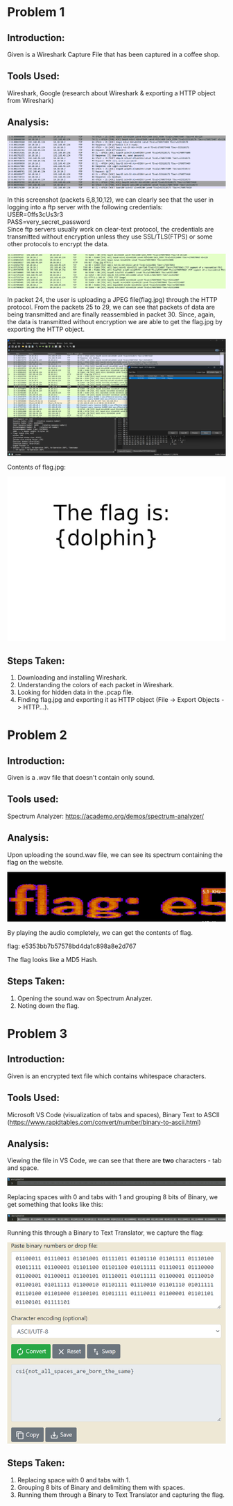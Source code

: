 # Problem 1
## Introduction:
Given is a Wireshark Capture File that has been captured in a coffee shop.
## Tools Used: 
Wireshark, Google (research about Wireshark & exporting a HTTP object from Wireshark)
## Analysis:

<p align="center" width="100%">
    <img src="https://github.com/JothishKamal/task-7-cybersec/blob/main/images/PurpleBlock.png?raw=true">
</p>

In this screenshot (packets 6,8,10,12), we can clearly see that the user in logging into a ftp server with the following credentials:  
USER=0ffs3cUs3r3  
PASS=very_secret_password  
Since ftp servers usually work on clear-text protocol, the credentials are transmitted without encryption unless they use SSL/TLS(FTPS) or some other protocols to encrypt the data. 

<p align="center" width="100%">
    <img src="https://github.com/JothishKamal/task-7-cybersec/blob/main/images/GreenBlock.png?raw=true">
</p>

In packet 24, the user is uploading a JPEG file(flag.jpg) through the HTTP protocol. From the packets 25 to 29, we can see that packets of data are being transmitted and are finally reassembled in packet 30. Since, again, the data is transmitted without encryption we are able to get the flag.jpg by exporting the HTTP object.

<p align="center" width="100%">
    <img src="https://github.com/JothishKamal/task-7-cybersec/blob/main/images/FlagExport.png?raw=true">
</p>

Contents of flag.jpg:                                                                                                                               <p align="center" width="100%">
    <img src="https://github.com/JothishKamal/task-7-cybersec/blob/main/images/flag.jpg?raw=true">
</p>  
  
  
## Steps Taken:

1. Downloading and installing Wireshark.
2. Understanding the colors of each packet in Wireshark.
3. Looking for hidden data in the .pcap file.
4. Finding flag.jpg and exporting it as HTTP object (File -> Export Objects -> HTTP...).
# Problem 2
## Introduction:
Given is a .wav file that doesn't contain only sound.
## Tools used:
Spectrum Analyzer: https://academo.org/demos/spectrum-analyzer/
## Analysis:
Upon uploading the sound.wav file, we can see its spectrum containing the flag on the website.
<p align="center" width="100%">
    <img src="https://github.com/JothishKamal/task-7-cybersec/blob/main/images/WavFlag.png?raw=true">
</p>
By playing the audio completely, we can get the contents of flag.  

flag: e5353bb7b57578bd4da1c898a8e2d767  

The flag looks like a MD5 Hash.  

## Steps Taken:
1. Opening the sound.wav on Spectrum Analyzer.
2. Noting down the flag.
# Problem 3
## Introduction:
Given is an encrypted text file which contains whitespace characters.
## Tools Used: 
Microsoft VS Code (visualization of tabs and spaces), Binary Text to ASCII (https://www.rapidtables.com/convert/number/binary-to-ascii.html)
## Analysis:
Viewing the file in VS Code, we can see that there are **two** characters - tab and space.
<p align="center" width="100%">
    <img src="https://github.com/JothishKamal/task-7-cybersec/blob/main/images/EncryptedText.png?raw=true">
</p>

Replacing spaces with 0 and tabs with 1 and grouping 8 bits of Binary, we get something that looks like this:
<p align="center" width="100%">
    <img src="https://github.com/JothishKamal/task-7-cybersec/blob/main/images/DecryptedText.png?raw=true">
</p>

Running this through a Binary to Text Translator, we capture the flag:
<p align="center" width="100%">
    <img src="https://github.com/JothishKamal/task-7-cybersec/blob/main/images/DecryptedTextASCII.png?raw=true">
</p>  

## Steps Taken:
1. Replacing space with 0 and tabs with 1.
2. Grouping 8 bits of Binary and delimiting them with spaces.
3. Running them through a Binary to Text Translator and capturing the flag.